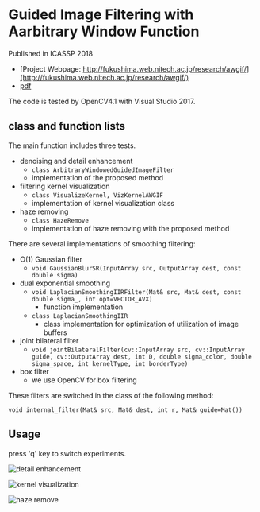 # Guided Image Filtering with Aarbitrary Window Function

Published in ICASSP 2018

* [Project Webpage: http://fukushima.web.nitech.ac.jp/research/awgif/](http://fukushima.web.nitech.ac.jp/research/awgif/)
* [pdf](http://fukushima.web.nitech.ac.jp/paper/2018_icassp_fukushima.pdf)

The code is tested by OpenCV4.1 with Visual Studio 2017.
## class and function lists
The main function includes three tests.

* denoising and detail enhancement
	* ```class ArbitraryWindowedGuidedImageFilter```
	* implementation of the proposed method
* filtering kernel visualization
	* ```class VisualizeKernel, VizKernelAWGIF```
	* implementation of kernel visualization class
* haze removing
	* ```class HazeRemove```
	* implementation of haze removing with the proposed method

There are several implementations of smoothing filtering:

* O(1) Gaussian filter
	* ```void GaussianBlurSR(InputArray src, OutputArray dest, const double sigma)```
* dual exponential smoothing
	* ```void LaplacianSmoothingIIRFilter(Mat& src, Mat& dest, const double sigma_, int opt=VECTOR_AVX)```
		* function implementation
	* ```class LaplacianSmoothingIIR```
		* class implementation for optimization of utilization of image buffers 
* joint bilateral filter
	* ```void jointBilateralFilter(cv::InputArray src, cv::InputArray guide, cv::OutputArray dest, int D, double sigma_color, double sigma_space, int kernelType, int borderType)```
* box filter
	* we use OpenCV for box filtering

These filters are switched in the class of the following method:

```void internal_filter(Mat& src, Mat& dest, int r, Mat& guide=Mat())```

## Usage

press 'q' key to switch experiments.

![detail enhancement](./fig/fig1.png "detail enhancement")

![kernel visualization](./fig/fig2.png "kernel visualization")

![haze remove](./fig/fig3.png "haze remove")

